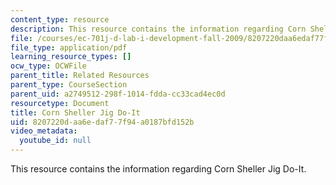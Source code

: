 ```yaml
---
content_type: resource
description: This resource contains the information regarding Corn Sheller Jig Do-It.
file: /courses/ec-701j-d-lab-i-development-fall-2009/8207220daa6edaf77f94a0187bfd152b_MITEC_701JF09_cornjig_doit.pdf
file_type: application/pdf
learning_resource_types: []
ocw_type: OCWFile
parent_title: Related Resources
parent_type: CourseSection
parent_uid: a2749512-298f-1014-fdda-cc33cad4ec0d
resourcetype: Document
title: Corn Sheller Jig Do-It
uid: 8207220d-aa6e-daf7-7f94-a0187bfd152b
video_metadata:
  youtube_id: null
---
```

This resource contains the information regarding Corn Sheller Jig Do-It.

